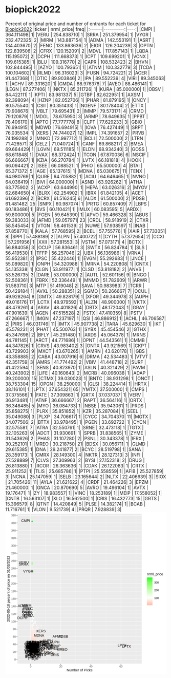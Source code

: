 # biopick2022
Percent of original price and number of entrants for each ticket for [Biopick2022](https://twitter.com/hashtag/Biopick2022)
|ticker | nrml_price| freq|
|:------|----------:|----:|
|CMPI   | 364.111498|    1|
|VERU   | 254.838710|    1|
|SRRA   | 251.379954|    1|
|VYGR   | 232.472325|    2|
|MIRM   | 143.887154|    1|
|ADMA   | 142.553191|    1|
|ASRT   | 134.403670|    2|
|FENC   | 133.863636|    2|
|EIGR   | 126.204239|    3|
|OPTN   | 122.839506|    2|
|CFRX   | 120.152091|    2|
|MDVL   | 117.857143|    1|
|LQDA   | 115.195072|    2|
|DCPH   | 111.668373|    1|
|ICPT   | 109.699201|    1|
|VCNX   | 109.615385|    1|
|BLU    | 109.316770|    2|
|CAPR   | 108.532423|    2|
|BHVN   | 102.844495|    1|
|AZYO   | 100.793651|    1|
|ATNM   | 100.332779|    3|
|TCDA   | 100.104602|    1|
|RLMD   |  96.316023|    3|
|FUSN   |  94.724221|    2|
|ACER   |  91.447368|    1|
|OTIC   |  89.903846|    2|
|IPA    |  89.552239|    4|
|VIRI   |  89.345063|    1|
|ACHV   |  89.331620|    1|
|GMDA   |  88.976378|    7|
|AVEO   |  88.486141|    1|
|LEGN   |  87.277406|    1|
|NKTX   |  85.211726|    1|
|KURA   |  85.000000|    1|
|OBSV   |  84.422111|    1|
|KPTI   |  83.981337|    5|
|GTBP   |  82.622951|    1|
|AXSM   |  82.398094|    4|
|HZNP   |  82.052706|    1|
|PHAR   |  81.879195|    1|
|ONCY   |  80.575540|    1|
|CSII   |  80.351433|    1|
|NGENF  |  80.178404|    2|
|ETTX   |  79.908676|    1|
|VBLT   |  79.695431|    2|
|IMMP   |  79.573171|    4|
|CRMD   |  79.120879|    1|
|MDGL   |  78.675950|    3|
|ARMP   |  78.649635|    1|
|PPBT   |  78.406170|    1|
|APTO   |  77.777778|    8|
|CLPT   |  77.629233|    3|
|GBIO   |  76.694915|    1|
|MDWD   |  76.694915|    1|
|IOVA   |  76.427449|    1|
|SRPT   |  76.035534|    1|
|XERS   |  74.744027|   12|
|IMPL   |  74.391657|    2|
|PRVB   |  74.199288|    2|
|MNKD   |  72.997712|    1|
|BCLI   |  72.500000|    2|
|LTRN   |  71.428571|    3|
|CELZ   |  71.040724|    1|
|CANF   |  69.868217|    2|
|BMEA   |  69.664429|    1|
|LGVN   |  69.511185|    1|
|ELDN   |  68.934240|    3|
|GOSS   |  68.611848|    1|
|DVAX   |  68.372424|    1|
|TCON   |  67.870036|    6|
|NSCIF  |  66.666667|    1|
|KZIA   |  66.270784|    1|
|LVTX   |  66.181818|    4|
|HOOK   |  66.094421|    2|
|ISEE   |  66.088521|    1|
|PHIO   |  65.500000|    4|
|BTAI   |  65.371372|    5|
|AGE    |  65.137615|    1|
|MDNA   |  65.030675|   11|
|TENX   |  64.980769|    1|
|QURE   |  64.705882|    1|
|ACIU   |  64.646465|    1|
|NVNO   |  64.036419|    1|
|BIVI   |  64.000000|    1|
|ASND   |  63.926262|    1|
|ATHA   |  63.775902|    2|
|ACXP   |  63.644990|    1|
|HEPA   |  63.026316|    2|
|MYOV   |  62.684650|    4|
|BLRX   |  62.254902|    1|
|IBRX   |  61.842105|    4|
|ACET   |  61.692396|    2|
|BCRX   |  61.516245|    6|
|ALDX   |  61.500000|    2|
|PDSB   |  61.481482|   25|
|SNPX   |  60.987074|    1|
|PRTG   |  60.857409|    7|
|LBPS   |  60.183486|    1|
|BVS    |  60.110421|    1|
|IMUX   |  60.083595|    5|
|ARDX   |  59.800000|    5|
|FGEN   |  59.645390|    1|
|APVO   |  59.466328|    3|
|ABUS   |  59.383033|    8|
|AFMD   |  59.057971|   23|
|CRDL   |  58.918919|    2|
|CTXR   |  58.545454|    1|
|VTGN   |  58.461539|    2|
|NUWE   |  57.938597|    1|
|INAB   |  57.858770|    1|
|KALA   |  57.768595|    2|
|BCEL   |  57.755776|    1|
|XAIR   |  57.733051|    8|
|SPPI   |  57.488189|    2|
|ALPN   |  57.400722|    1|
|CYTH   |  57.372654|    2|
|CCXI   |  57.291956|    1|
|XXII   |  57.281553|    3|
|VSTM   |  57.073171|    4|
|BCTX   |  56.884058|    3|
|OCUP   |  56.836461|    3|
|SWTX   |  56.824784|    1|
|SLS    |  56.419530|    1|
|TFFP   |  56.257046|    2|
|UBX    |  56.136986|    1|
|VRNA   |  55.952381|    2|
|IPSC   |  55.422446|    1|
|EVGN   |  55.292683|    1|
|JNCE   |  55.089820|    1|
|ONPH   |  54.320988|    1|
|MRNA   |  54.220808|    1|
|CNTX   |  54.135338|    1|
|CLGN   |  53.911977|    1|
|CLSD   |  53.818182|    2|
|ANVS   |  53.526735|    3|
|DARE   |  53.000000|    2|
|AUTL   |  52.601156|    9|
|BNGO   |  52.508361|    1|
|FBRX   |  52.336449|    1|
|MNMD   |  51.782609|    1|
|ARWR   |  51.583710|    3|
|MTP    |  51.419048|    2|
|SAVA   |  50.983983|    7|
|TCRR   |  50.429184|    1|
|AVXL   |  50.288351|    2|
|SGMO   |  50.266667|    7|
|OCUL   |  49.928264|    8|
|GMTX   |  49.828179|    1|
|XFOR   |  49.344978|    3|
|AUPH   |  49.016176|   17|
|LCTX   |  48.979592|    1|
|ALZN   |  48.900000|    1|
|VKTX   |  48.478261|    4|
|ARAV   |  48.401826|    4|
|DBTX   |  48.172043|    1|
|GRAY   |  47.901639|    1|
|AGEN   |  47.515528|    2|
|FSTX   |  47.410359|    8|
|PSTV   |  47.266667|    1|
|IMGN   |  47.237197|    1|
|QSI    |  46.886912|    1|
|ACHL   |  46.706587|    2|
|PIRS   |  46.031746|   11|
|IMTX   |  45.907738|    2|
|TARA   |  45.629630|    1|
|IKT    |  45.578231|    2|
|PHAT   |  45.500763|    1|
|SYBX   |  45.454546|    2|
|GTHX   |  45.347698|    2|
|BFLY   |  45.291480|    1|
|ARDS   |  45.064378|    1|
|MRNS   |  44.781145|    1|
|ARCT   |  44.771686|    1|
|OPNT   |  44.543561|    1|
|CMMB   |  44.347826|    1|
|CRVS   |  43.983402|    3|
|ONTX   |  43.921569|    1|
|CKPT   |  43.729903|    9|
|MXCT   |  43.670265|    1|
|AMRN   |  43.620178|    1|
|GBS    |  43.358885|    2|
|CABA   |  43.007916|    6|
|DRMA   |  42.534483|    1|
|VTVT   |  42.351759|    3|
|AMRS   |  41.774492|    2|
|VBIV   |  41.448718|    2|
|SURF   |  41.422594|    1|
|SENS   |  40.823970|    1|
|ASLN   |  40.321429|    2|
|PAVM   |  40.243902|    9|
|LIFE   |  40.160643|    2|
|MCRB   |  40.096038|    1|
|ADAP   |  39.200000|   15|
|CTMX   |  39.030023|    1|
|BNTC   |  38.931298|    1|
|ONCT   |  38.753304|   15|
|OPGN   |  38.250000|    1|
|GLSI   |  38.224414|    1|
|HRTX   |  38.116101|    1|
|LPTX   |  37.654321|   65|
|YMTX   |  37.500000|    1|
|CMPS   |  37.375566|    1|
|FATE   |  37.309863|    1|
|GRTX   |  37.037037|    1|
|VERV   |  36.913481|    1|
|ATNF   |  36.666667|    2|
|RAPT   |  36.564116|    1|
|ORTX   |  36.348485|    5|
|MYO    |  36.084733|    1|
|NBSE   |  35.943061|    1|
|PRDS   |  35.858275|    1|
|PLRX   |  35.851852|    1|
|KZR    |  35.287084|    1|
|SEEL   |  35.049080|    3|
|PLXP   |  34.706617|    1|
|CYCC   |  34.704370|   11|
|MGTX   |  34.077506|    2|
|BTTX   |  33.978495|    1|
|PGEN   |  33.692722|    1|
|CYCN   |  32.575581|    7|
|ATRA   |  32.550761|    1|
|SRNE   |  32.473118|    1|
|TGTX   |  32.105263|    9|
|ADCT   |  31.930691|    1|
|SPRB   |  31.838565|    1|
|ZYME   |  31.543626|    2|
|PHAS   |  31.107280|    2|
|PSNL   |  30.343378|    1|
|IFRX   |  30.252101|    1|
|MREO   |  30.218750|   21|
|BDSX   |  30.056711|    1|
|GLMD   |  29.615385|    1|
|DNA    |  29.241877|    2|
|BCYC   |  28.519798|    1|
|SANA   |  28.359173|    1|
|CMRX   |  28.149300|    4|
|NKTR   |  28.127313|    3|
|INFI   |  27.528889|    7|
|CLVS   |  27.309963|    2|
|BYSI   |  27.152318|    2|
|DRUG   |  26.813880|    1|
|RCOR   |  26.363636|    1|
|CDAK   |  26.122083|    1|
|CRTX   |  25.911252|    1|
|TLIS   |  25.685786|    1|
|PTPI   |  25.558559|    1|
|AFIB   |  25.527859|    3|
|NCNA   |  25.147059|    1|
|SELB   |  23.165644|    2|
|NLTX   |  22.406639|    3|
|SIOX   |  21.705426|   11|
|AYLA   |  21.621622|    4|
|CRDF   |  21.464226|    3|
|EPZM   |  21.460000|    1|
|GNCA   |  20.870690|    5|
|AVRO   |  19.496104|    1|
|AVTX   |  19.176471|    1|
|ZY     |  18.983557|    1|
|VINC   |  18.253189|    1|
|MEIP   |  17.558052|    1|
|CNTB   |  16.563107|    1|
|XLO    |  16.562500|    1|
|CRIS   |  16.432773|   15|
|GRTS   |  15.396579|    8|
|QTNT   |  14.420849|    5|
|PLSE   |  14.382174|    1|
|BCAB   |  11.716761|    1|
|VLON   |   9.521739|    4|
|PRQR   |   7.928839|    3|
![retvspicks](biopicks.png?raw=true)
